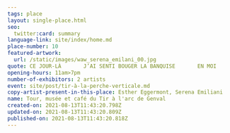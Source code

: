 ```yaml
---
tags: place
layout: single-place.html
seo:
  twitter:card: summary
language-link: site/index/home.md
place-number: 10
featured-artwork:
  url: /static/images/waw_serena_emilani_00.jpg
quote: CE JOUR-LÀ       J’AI SENTI BOUGER LA BANQUISE       EN MOI
opening-hours: 11am>7pm
number-of-exhibitors: 2 artists
event: site/post/tir-à-la-perche-verticale.md
copy-artist-present-in-this-place: Esther Eggermont, Serena Emiliani
name: Tour, musée et café du Tir à l'arc de Genval
created-on: 2021-08-13T11:43:20.798Z
updated-on: 2021-08-13T11:43:20.809Z
published-on: 2021-08-13T11:43:20.818Z
---
```

